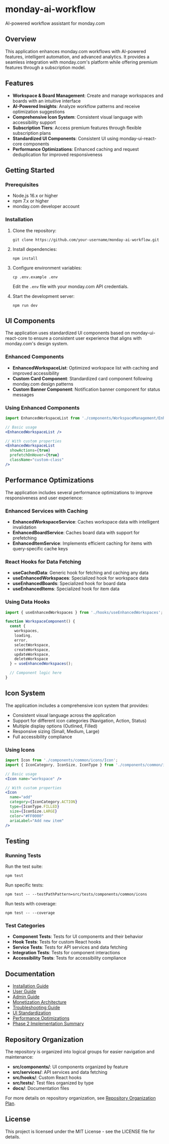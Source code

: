 # monday-ai-workflow

AI-powered workflow assistant for monday.com

## Overview

This application enhances monday.com workflows with AI-powered features, intelligent automation, and advanced analytics. It provides a seamless integration with monday.com's platform while offering premium features through a subscription model.

## Features

- **Workspace & Board Management**: Create and manage workspaces and boards with an intuitive interface
- **AI-Powered Insights**: Analyze workflow patterns and receive optimization suggestions
- **Comprehensive Icon System**: Consistent visual language with accessibility support
- **Subscription Tiers**: Access premium features through flexible subscription plans
- **Standardized UI Components**: Consistent UI using monday-ui-react-core components
- **Performance Optimizations**: Enhanced caching and request deduplication for improved responsiveness

## Getting Started

### Prerequisites

- Node.js 16.x or higher
- npm 7.x or higher
- monday.com developer account

### Installation

1. Clone the repository:
   ```
   git clone https://github.com/your-username/monday-ai-workflow.git
   ```

2. Install dependencies:
   ```
   npm install
   ```

3. Configure environment variables:
   ```
   cp .env.example .env
   ```
   Edit the `.env` file with your monday.com API credentials.

4. Start the development server:
   ```
   npm run dev
   ```

## UI Components

The application uses standardized UI components based on monday-ui-react-core to ensure a consistent user experience that aligns with monday.com's design system.

### Enhanced Components

- **EnhancedWorkspaceList**: Optimized workspace list with caching and improved accessibility
- **Custom Card Component**: Standardized card component following monday.com design patterns
- **Custom Banner Component**: Notification banner component for status messages

### Using Enhanced Components

```jsx
import EnhancedWorkspaceList from './components/WorkspaceManagement/EnhancedWorkspaceList';

// Basic usage
<EnhancedWorkspaceList />

// With custom properties
<EnhancedWorkspaceList 
  showActions={true}
  prefetchOnHover={true}
  className="custom-class"
/>
```

## Performance Optimizations

The application includes several performance optimizations to improve responsiveness and user experience:

### Enhanced Services with Caching

- **EnhancedWorkspaceService**: Caches workspace data with intelligent invalidation
- **EnhancedBoardService**: Caches board data with support for prefetching
- **EnhancedItemService**: Implements efficient caching for items with query-specific cache keys

### React Hooks for Data Fetching

- **useCachedData**: Generic hook for fetching and caching any data
- **useEnhancedWorkspaces**: Specialized hook for workspace data
- **useEnhancedBoards**: Specialized hook for board data
- **useEnhancedItems**: Specialized hook for item data

### Using Data Hooks

```jsx
import { useEnhancedWorkspaces } from './hooks/useEnhancedWorkspaces';

function WorkspaceComponent() {
  const { 
    workspaces, 
    loading, 
    error, 
    selectWorkspace,
    createWorkspace,
    updateWorkspace,
    deleteWorkspace
  } = useEnhancedWorkspaces();

  // Component logic here
}
```

## Icon System

The application includes a comprehensive icon system that provides:

- Consistent visual language across the application
- Support for different icon categories (Navigation, Action, Status)
- Multiple display options (Outlined, Filled)
- Responsive sizing (Small, Medium, Large)
- Full accessibility compliance

### Using Icons

```jsx
import Icon from './components/common/icons/Icon';
import { IconCategory, IconSize, IconType } from './components/common/icons/IconTypes';

// Basic usage
<Icon name="workspace" />

// With custom properties
<Icon 
  name="add" 
  category={IconCategory.ACTION}
  type={IconType.FILLED}
  size={IconSize.LARGE}
  color="#FF0000"
  ariaLabel="Add new item"
/>
```

## Testing

### Running Tests

Run the test suite:

```
npm test
```

Run specific tests:

```
npm test -- --testPathPattern=src/tests/components/common/icons
```

Run tests with coverage:

```
npm test -- --coverage
```

### Test Categories

- **Component Tests**: Tests for UI components and their behavior
- **Hook Tests**: Tests for custom React hooks
- **Service Tests**: Tests for API services and data fetching
- **Integration Tests**: Tests for component interactions
- **Accessibility Tests**: Tests for accessibility compliance

## Documentation

- [Installation Guide](./docs/installation-guide.md)
- [User Guide](./docs/user-guide.md)
- [Admin Guide](./docs/admin-guide.md)
- [Monetization Architecture](./docs/monetization/architecture.md)
- [Troubleshooting Guide](./docs/monetization/troubleshooting.md)
- [UI Standardization](./docs/ui-standardization-summary.md)
- [Performance Optimizations](./docs/performance-optimization-summary.md)
- [Phase 2 Implementation Summary](./docs/phase2-implementation-summary.md)

## Repository Organization

The repository is organized into logical groups for easier navigation and maintenance:

- **src/components/**: UI components organized by feature
- **src/services/**: API services and data fetching
- **src/hooks/**: Custom React hooks
- **src/__tests__/**: Test files organized by type
- **docs/**: Documentation files

For more details on repository organization, see [Repository Organization Plan](./docs/repository-organization-plan.md).

## License

This project is licensed under the MIT License - see the LICENSE file for details.
